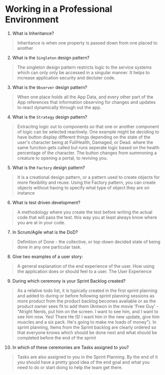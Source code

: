# Working in a Professional Environment
01. What is Inheritance?

> Inheritance is when one property is passed down from one placed to another

02. What is the `Singleton` design pattern?

> The singleton design pattern restricts logic to the service systems which can only only be accessed in a singular manner. It helps to increase application security and decluter code.

03. What is the `Observer` design pattern?

> When one place holds all the App Data, and every other part of the App references that information observing for changes and updates to react dynamically through out the app.

04. What is the `Strategy` design pattern?

>  Extracitng logic out to components so that one or another component of logic can be selected reactively. One example might be deciding to have button display different things depending on the state of the user's character being at FullHealth, Damaged, or Dead. where the same function gets called but runs seperate logic based on the health percentage of the character. The button changes from summoning a creature to opening a portal, to reviving you. 

05. What is the `Factory` design pattern?

> It is a creational design pattern, or a pattern used to create objects for more flexibility and reuse. Using the Factory pattern, you can create objects without having to specify what type of object they are on instance

06. What is test driven development?

> A methodology where you create the test before writing the actual code that will pass the test. this way you at least always know where you are at in your code.

07. In Scrum/Agile what is the DoD?

> Definition of Done - the collective, or top-down decided state of being done in any one particular task. 

08. Give two examples of a user story:

> A general explanation of the end experience of the user. How using the application does or should feel to a user. The User Experience

09. During which ceremony is your Sprint Backlog created?

> As a relative todo list, it is typically created in the first sprint planning and added to during or before following sprint planning sessions as more product from the product backlog becomes available or as the product owner sees fit to add them (Antwon in the movie 'Free Guy' - "Alright Nerds, put him on the screen. I want to see him, and I want to see him now. Yes! There He IS! I want him in the new update, give him muscles and a six pack. He's going to make me loads of money"). In sprint planning, Items from the Sprint backlog are clearly ordered so that everyone knows which should be done next and what should be completed before the end of the sprint

10. In which of these ceremonies are Tasks assigned to you?

> Tasks are also assigned to you in the Sprint Planning. By the end of it you should have a pretty good idea of the end goal and what you need to do or start doing to help the team get there.
